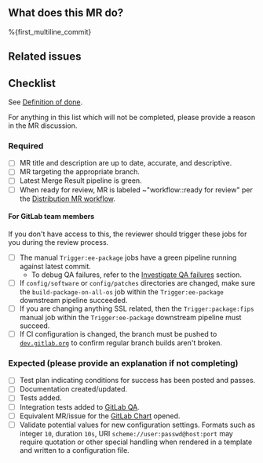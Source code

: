 <!-- After merging changes to this template, update the `Default description template for merge requests` -->
<!-- found under Settings - General Merge Requests -->

## What does this MR do?

<!-- Briefly describe what this MR is about. -->

%{first_multiline_commit}

## Related issues

<!-- Link related issues below. Insert the issue link or reference after the word "Closes" if merging this should automatically close it. -->

## Checklist

See [Definition of done](https://gitlab.com/gitlab-org/omnibus-gitlab/blob/master/CONTRIBUTING.md#definition-of-done).

For anything in this list which will not be completed, please provide a reason in the MR discussion.

### Required

- [ ] MR title and description are up to date, accurate, and descriptive.
- [ ] MR targeting the appropriate branch.
- [ ] Latest Merge Result pipeline is green.
- [ ] When ready for review, MR is labeled ~"workflow::ready for review" per the [Distribution MR workflow](https://about.gitlab.com/handbook/engineering/development/enablement/systems/distribution/merge_requests.html).

#### For GitLab team members

If you don't have access to this, the reviewer should trigger these jobs for you during the review process.

- [ ] The manual `Trigger:ee-package` jobs have a green pipeline running against latest commit.
  - To debug QA failures, refer to the [Investigate QA failures](https://about.gitlab.com/handbook/engineering/quality/quality-engineering/enablement-saas-platforms-qe-team/distribution/#investigate-qa-failures) section.
- [ ] If `config/software` or `config/patches` directories are changed, make sure the `build-package-on-all-os` job within the `Trigger:ee-package` downstream pipeline succeeded.
- [ ] If you are changing anything SSL related, then the `Trigger:package:fips` manual job within the `Trigger:ee-package` downstream pipeline must succeed.
- [ ] If CI configuration is changed, the branch must be pushed to [`dev.gitlab.org`](https://dev.gitlab.org/gitlab/omnibus-gitlab) to confirm regular branch builds aren't broken.

### Expected (please provide an explanation if not completing)

- [ ] Test plan indicating conditions for success has been posted and passes.
- [ ] Documentation created/updated.
- [ ] Tests added.
- [ ] Integration tests added to [GitLab QA](https://gitlab.com/gitlab-org/gitlab-qa).
- [ ] Equivalent MR/issue for the [GitLab Chart](https://gitlab.com/gitlab-org/charts/gitlab) opened.
- [ ] Validate potential values for new configuration settings. Formats such as integer `10`, duration `10s`, URI `scheme://user:passwd@host:port` may require quotation or other special handling when rendered in a template and written to a configuration file.

